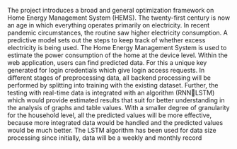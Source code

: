 The project introduces a broad and general optimization framework on Home Energy Management 
System (HEMS). The twenty-first century is now an age in which everything operates primarily 
on electricity. In recent pandemic circumstances, the routine saw higher electricity consumption. 
A predictive model sets out the steps to keep track of whether excess electricity is being used. The 
Home Energy Management System is used to estimate the power consumption of the home at the 
device level. Within the web application, users can find predicted data. For this a unique key 
generated for login credentials which give login access requests. In different stages of 
preprocessing data, all backend processing will be performed by splitting into training with the
existing dataset. Further, the testing with real-time data is integrated with an algorithm (RNNLSTM) which would provide estimated results that suit for better understanding in the analysis of 
graphs and table values. With a smaller degree of granularity for the household level, all the 
predicted values will be more effective, because more integrated data would be handled and the 
predicted values would be much better. The LSTM algorithm has been used for data size 
processing since initially, data will be a weekly and monthly record
